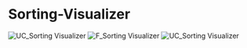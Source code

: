 # Sorting-Visualizer
![UC_Sorting Visualizer](https://user-images.githubusercontent.com/86056375/227137920-e42eb7b6-24ca-44e7-9a8d-c3eb85c43d30.svg)
![F_Sorting Visualizer](https://user-images.githubusercontent.com/86056375/227137912-3b8c404e-367e-4c72-8304-99b33935efd6.svg)
<img src="(https://user-images.githubusercontent.com/86056375/227137920-e42eb7b6-24ca-44e7-9a8d-c3eb85c43d30.svg)" alt="UC_Sorting Visualizer" />
